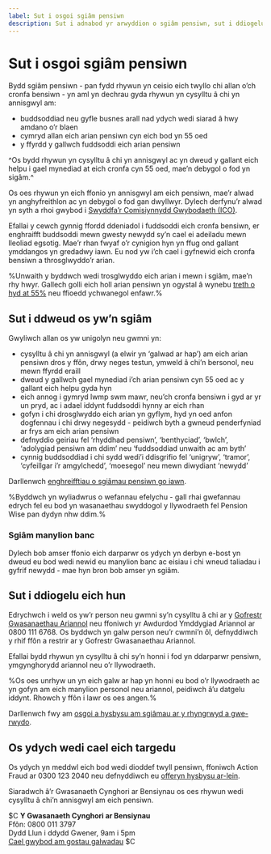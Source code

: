```yaml
---
label: Sut i osgoi sgiâm pensiwn
description: Sut i adnabod yr arwyddion o sgiâm pensiwn, sut i ddiogelu eich hun a beth i’w wneud os ydych wedi cael eich targedu.
---
```


# Sut i osgoi sgiâm pensiwn

Bydd sgiâm pensiwn - pan fydd rhywun yn ceisio eich twyllo chi allan o’ch cronfa bensiwn - yn aml yn dechrau gyda rhywun yn cysylltu â chi yn annisgwyl am:

- buddsoddiad neu gyfle busnes arall nad ydych wedi siarad â hwy amdano o’r blaen
- cymryd allan eich arian pensiwn cyn eich bod yn 55 oed
- y ffyrdd y gallwch fuddsoddi eich arian pensiwn

^Os bydd rhywun yn cysylltu â chi yn annisgwyl ac yn dweud y gallant eich helpu i gael mynediad at eich cronfa cyn 55 oed, mae’n debygol o fod yn sigâm.^

Os oes rhywun yn eich ffonio yn annisgwyl am eich pensiwn, mae’r alwad yn anghyfreithlon ac yn debygol o fod gan dwyllwyr. Dylech derfynu’r alwad yn syth a rhoi gwybod i [Swyddfa’r Comisiynnydd Gwybodaeth (ICO)](https://ico.org.uk/make-a-complaint/nuisance-calls-and-messages/).

Efallai y cewch gynnig ffordd ddeniadol i fuddsoddi eich cronfa bensiwn, er enghraifft buddsoddi mewn gwesty newydd sy’n cael ei adeiladu mewn lleoliad egsotig. Mae’r rhan fwyaf o’r cynigion hyn yn ffug ond gallant ymddangos yn gredadwy iawn. Eu nod yw i’ch cael i gyfnewid eich cronfa bensiwn a throsglwyddo’r arian.

%Unwaith y byddwch wedi trosglwyddo eich arian i mewn i sgiâm, mae’n rhy hwyr. Gallech golli eich holl arian pensiwn yn ogystal â wynebu [treth o hyd at 55%](https://www.gov.uk/tax-on-pension/higher-tax-on-unauthorised-payments) neu ffioedd ychwanegol enfawr.%


## Sut i ddweud os yw’n sgiâm

Gwyliwch allan os yw unigolyn neu gwmni yn:

* cysylltu â chi yn annisgwyl (a elwir yn ‘galwad ar hap’) am eich arian pensiwn dros y ffôn, drwy neges testun, ymweld â chi’n bersonol, neu mewn ffyrdd eraill
* dweud y gallwch gael mynediad i’ch arian pensiwn cyn 55 oed ac y gallant eich helpu gyda hyn
* eich annog i gymryd lwmp swm mawr, neu’ch cronfa bensiwn i gyd ar yr un pryd, ac i adael iddynt fuddsoddi hynny ar eich rhan
* gofyn i chi drosglwyddo eich arian yn gyflym, hyd yn oed anfon dogfennau i chi drwy negesydd - peidiwch byth a gwneud penderfyniad ar frys am eich arian pensiwn
* defnyddio geiriau fel ‘rhyddhad pensiwn’, ‘benthyciad’, ‘bwlch’, ‘adolygiad pensiwn am ddim’ neu ‘fuddsoddiad unwaith ac am byth’
* cynnig buddsoddiad i chi sydd wedi’i ddisgrifio fel ‘unigryw’, ‘tramor’, ‘cyfeillgar i’r amgylchedd’, ‘moesegol’ neu mewn diwydiant ‘newydd’

Darllenwch [enghreifftiau o sgiâmau pensiwn go iawn](http://www.thepensionsregulator.gov.uk/individuals/dangers-of-pension-scams.aspx).

%Byddwch yn wyliadwrus o wefannau efelychu - gall rhai gwefannau edrych fel eu bod yn wasanaethau swyddogol y llywodraeth fel Pension Wise pan dydyn nhw ddim.%

### Sgiâm manylion banc

Dylech bob amser ffonio eich darparwr os ydych yn derbyn e-bost yn dweud eu bod wedi newid eu manylion banc ac eisiau i chi wneud taliadau i gyfrif newydd - mae hyn bron bob amser yn sgiâm.

## Sut i ddiogelu eich hun

Edrychwch i weld os yw’r person neu gwmni sy’n cysylltu â chi ar y [Gofrestr Gwasanaethau Ariannol](http://www.fca.org.uk/register) neu ffoniwch yr Awdurdod Ymddygiad Ariannol ar 0800 111 6768. Os byddwch yn galw person neu’r cwmni’n ôl, defnyddiwch y rhif ffôn a restrir ar y Gofrestr Gwasanaethau Ariannol.

Efallai bydd rhywun yn cysylltu â chi sy’n honni i fod yn ddarparwr pensiwn, ymgynghorydd ariannol neu o’r llywodraeth.

%Os oes unrhyw un yn eich galw ar hap yn honni eu bod o’r llywodraeth ac yn gofyn am eich manylion personol neu ariannol, peidiwch  â’u datgelu iddynt. Rhowch y ffôn i lawr os oes angen.%

Darllenwch fwy am [osgoi a hysbysu am sgiâmau ar y rhyngrwyd a gwe-rwydo](https://www.gov.uk/report-suspicious-emails-websites-phishing).

## Os ydych wedi cael eich targedu

Os ydych yn meddwl eich bod wedi dioddef twyll pensiwn, ffoniwch Action Fraud ar 0300 123 2040 neu defnyddiwch eu [offeryn hysbysu ar-lein](http://www.actionfraud.police.uk/report-a-fraud-including-online-crime).

Siaradwch â’r Gwasanaeth Cynghori ar Bensiynau os oes rhywun wedi cysylltu â chi’n annisgwyl am eich pensiwn.

$C
**Y Gwasanaeth Cynghori ar Bensiynau**<br />
Ffôn: 0800 011 3797<br />
Dydd Llun i ddydd Gwener, 9am i 5pm<br />
[Cael gwybod am gostau galwadau](https://www.gov.uk/costau-galwadau)
$C
